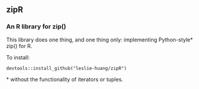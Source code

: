 ## zipR

### An R library for zip()

This library does one thing, and one thing only: implementing Python-style* zip() for R.

To install:

`devtools::install_github("leslie-huang/zipR")`


\* without the functionality of iterators or tuples.